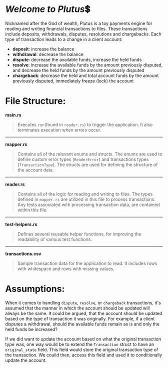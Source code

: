 # *Welcome to Plutus*:heavy_dollar_sign:
Nicknamed after the God of wealth, Plutus is a toy payments engine for reading and writing financial transactions to files. These transactions include deposits, withdrawals, disputes, resolutions and chargebacks. Each type of transaction leads to a change in a client account:

- **deposit**: increase the balance
- **withdrawal**: decrease the balance
- **dispute**: decrease the available funds, increase the held funds
- **resolve**: increase the available funds by the amount previously disputed, and decrease the held funds by the amount previously disputed
- **chargeback**: decrease the held and total account funds by the amount previously disputed, immediately freeze (lock) the account

# **File Structure**:
**main.rs**
> Executes `run`(found in `reader.rs`) to trigger the application. It also terminates execution when errors occur.
---
**mapper.rs**
> Contains all of the relevant enums and structs. The enums are used to define custom error types (`ReaderError`) and transactions types (`TransactionType`). The structs are used for defining the structure of the account data.
---
**reader.rs**
> Contains all of the logic for reading and writing to files. The types defined in `mapper.rs` are utilized in this file to process transactions. Any tests associated with processing transaction data, are contained within this file.
---
**test-helpers.rs**
> Defines several reusable helper functions, for improving the readability of various test functions.
---
**transactions.csv**
> Sample transaction data for the application to read. It includes rows with whitespace and rows with missing values.

# **Assumptions**:
When it comes to handling `dispute`, `resolve`, or `chargeback` transactions, it's assumed that the manner in which the account should be updated will always be the same. It could be argued, that the account should be updated based on the type of transaction it was originally. For example, if a client disputes a withdrawal, should the available funds remain as is and only the held funds be increased? 

If we did want to update the account based on what the original transaction type was, one way would be to extend the `Transaction` struct to have an `original_state` field. This field would store the original transaction type of the transaction. We couild then, access this field and used it to conditionally update the account.

